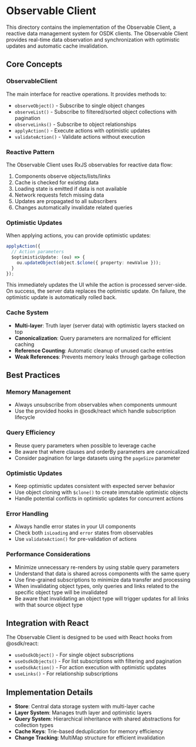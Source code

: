 # Observable Client

This directory contains the implementation of the Observable Client, a reactive data management system for OSDK clients. The Observable Client provides real-time data observation and synchronization with optimistic updates and automatic cache invalidation.

## Core Concepts

### ObservableClient

The main interface for reactive operations. It provides methods to:
- `observeObject()` - Subscribe to single object changes
- `observeList()` - Subscribe to filtered/sorted object collections with pagination
- `observeLinks()` - Subscribe to object relationships
- `applyAction()` - Execute actions with optimistic updates
- `validateAction()` - Validate actions without execution

### Reactive Pattern

The Observable Client uses RxJS observables for reactive data flow:
1. Components observe objects/lists/links
2. Cache is checked for existing data
3. Loading state is emitted if data is not available
4. Network requests fetch missing data
5. Updates are propagated to all subscribers
6. Changes automatically invalidate related queries

### Optimistic Updates

When applying actions, you can provide optimistic updates:
```typescript
applyAction({
  // Action parameters
  $optimisticUpdate: (ou) => {
    ou.updateObject(object.$clone({ property: newValue }));
  }
});
```

This immediately updates the UI while the action is processed server-side. On success, the server data replaces the optimistic update. On failure, the optimistic update is automatically rolled back.

### Cache System

- **Multi-layer**: Truth layer (server data) with optimistic layers stacked on top
- **Canonicalization**: Query parameters are normalized for efficient caching
- **Reference Counting**: Automatic cleanup of unused cache entries
- **Weak References**: Prevents memory leaks through garbage collection

## Best Practices

### Memory Management

- Always unsubscribe from observables when components unmount
- Use the provided hooks in @osdk/react which handle subscription lifecycle

### Query Efficiency

- Reuse query parameters when possible to leverage cache
- Be aware that where clauses and orderBy parameters are canonicalized
- Consider pagination for large datasets using the `pageSize` parameter

### Optimistic Updates

- Keep optimistic updates consistent with expected server behavior
- Use object cloning with `$clone()` to create immutable optimistic objects
- Handle potential conflicts in optimistic updates for concurrent actions

### Error Handling

- Always handle error states in your UI components
- Check both `isLoading` and `error` states from observables
- Use `validateAction()` for pre-validation of actions

### Performance Considerations

- Minimize unnecessary re-renders by using stable query parameters
- Understand that data is shared across components with the same query
- Use fine-grained subscriptions to minimize data transfer and processing
- When invalidating object types, only queries and links related to the specific object type will be invalidated
- Be aware that invalidating an object type will trigger updates for all links with that source object type

## Integration with React

The Observable Client is designed to be used with React hooks from @osdk/react:

- `useOsdkObject()` - For single object subscriptions
- `useOsdkObjects()` - For list subscriptions with filtering and pagination
- `useOsdkAction()` - For action execution with optimistic updates
- `useLinks()` - For relationship subscriptions

## Implementation Details

- **Store**: Central data storage system with multi-layer cache
- **Layer System**: Manages truth layer and optimistic layers
- **Query System**: Hierarchical inheritance with shared abstractions for collection types
- **Cache Keys**: Trie-based deduplication for memory efficiency
- **Change Tracking**: MultiMap structure for efficient invalidation
